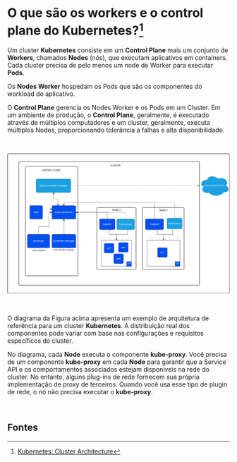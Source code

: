 # O que são os workers e o control plane do Kubernetes?[^1]


Um cluster **Kubernetes** consiste em um **Control Plane** mais um conjunto de **Workers**, chamados **Nodes** (nós), que executam aplicativos em containers. Cada cluster precisa de pelo menos um node de Worker para executar **Pods**.

Os **Nodes Worker** hospedam os Pods que são os componentes do workload do aplicativo.

O **Control Plane** gerencia os Nodes Worker e os Pods em um Cluster. Em um ambiente de produção, o **Control Plane**, geralmente, é executado através de múltiplos computadores e um cluster, geralmente, executa múltiplos Nodes, proporcionando tolerância a falhas e alta disponibilidade.

<br>

![Arquitetura Kubernetes ](./Imagens/kubernetes-cluster-architecture.svg)

<br>

O diagrama da Figura acima apresenta um exemplo de arquitetura de referência para um cluster **Kubernetes**. A distribuição real dos componentes pode variar com base nas configurações e requisitos específicos do cluster.

No diagrama, cada **Node** executa o componente **kube-proxy**. Você precisa de um componente **kube-proxy** em cada **Node** para garantir que a Service API e os comportamentos associados estejam disponíveis na rede do cluster. No entanto, alguns plug-ins de rede fornecem sua própria implementação de proxy de terceiros. Quando você usa esse tipo de plugin de rede, o nó não precisa executar o **kube-proxy**.

<br>

## Fontes
[^1]: [Kubernetes: Cluster Architecture](https://kubernetes.io/docs/concepts/architecture/)